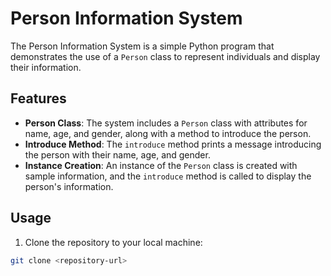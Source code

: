 # Person Information System

The Person Information System is a simple Python program that demonstrates the use of a `Person` class to represent individuals and display their information.

## Features

- **Person Class**: The system includes a `Person` class with attributes for name, age, and gender, along with a method to introduce the person.
- **Introduce Method**: The `introduce` method prints a message introducing the person with their name, age, and gender.
- **Instance Creation**: An instance of the `Person` class is created with sample information, and the `introduce` method is called to display the person's information.

## Usage

1. Clone the repository to your local machine:

```bash
git clone <repository-url>
